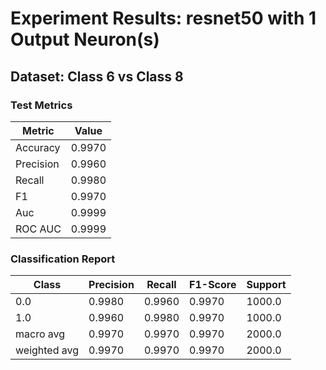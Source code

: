 # Experiment Results: resnet50 with 1 Output Neuron(s)

## Dataset: Class 6 vs Class 8

### Test Metrics

| Metric | Value |
| ------ | ----- |
| Accuracy | 0.9970 |
| Precision | 0.9960 |
| Recall | 0.9980 |
| F1 | 0.9970 |
| Auc | 0.9999 |
| ROC AUC | 0.9999 |

### Classification Report

| Class | Precision | Recall | F1-Score | Support |
| ----- | --------- | ------ | -------- | ------- |
| 0.0 | 0.9980 | 0.9960 | 0.9970 | 1000.0 |
| 1.0 | 0.9960 | 0.9980 | 0.9970 | 1000.0 |
| macro avg | 0.9970 | 0.9970 | 0.9970 | 2000.0 |
| weighted avg | 0.9970 | 0.9970 | 0.9970 | 2000.0 |
